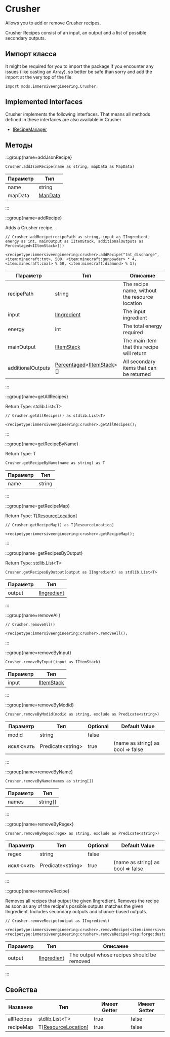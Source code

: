 # Crusher

Allows you to add or remove Crusher recipes.

 Crusher Recipes consist of an input, an output and a list of possible secondary outputs.

## Импорт класса

It might be required for you to import the package if you encounter any issues (like casting an Array), so better be safe than sorry and add the import at the very top of the file.
```zenscript
import mods.immersiveengineering.Crusher;
```


## Implemented Interfaces
Crusher implements the following interfaces. That means all methods defined in these interfaces are also available in Crusher

- [IRecipeManager](/vanilla/api/recipe/manager/IRecipeManager)

## Методы

:::group{name=addJsonRecipe}

```zenscript
Crusher.addJsonRecipe(name as string, mapData as MapData)
```

| Параметр | Тип                                  |
| -------- | ------------------------------------ |
| name     | string                               |
| mapData  | [MapData](/vanilla/api/data/MapData) |


:::

:::group{name=addRecipe}

Adds a Crusher recipe.

```zenscript
// Crusher.addRecipe(recipePath as string, input as IIngredient, energy as int, mainOutput as IItemStack, additionalOutputs as Percentaged<IItemStack>[])

<recipetype:immersiveengineering:crusher>.addRecipe("tnt_discharge", <item:minecraft:tnt>, 500, <item:minecraft:gunpowder> * 4, <item:minecraft:coal> % 50, <item:minecraft:diamond> % 1);
```

| Параметр          | Тип                                                                                                                 | Описание                                       |
| ----------------- | ------------------------------------------------------------------------------------------------------------------- | ---------------------------------------------- |
| recipePath        | string                                                                                                              | The recipe name, without the resource location |
| input             | [IIngredient](/vanilla/api/ingredient/IIngredient)                                                                  | The input ingredient                           |
| energy            | int                                                                                                                 | The total energy required                      |
| mainOutput        | [IItemStack](/vanilla/api/item/IItemStack)                                                                          | The main item that this recipe will return     |
| additionalOutputs | [Percentaged](/vanilla/api/util/random/Percentaged)&lt;[IItemStack](/vanilla/api/item/IItemStack)&gt;[] | All secondary items that can be returned       |


:::

:::group{name=getAllRecipes}

Return Type: stdlib.List&lt;T&gt;

```zenscript
// Crusher.getAllRecipes() as stdlib.List<T>

<recipetype:immersiveengineering:crusher>.getAllRecipes();
```

:::

:::group{name=getRecipeByName}

Return Type: T

```zenscript
Crusher.getRecipeByName(name as string) as T
```

| Параметр | Тип    |
| -------- | ------ |
| name     | string |


:::

:::group{name=getRecipeMap}

Return Type: T[[ResourceLocation](/vanilla/api/resource/ResourceLocation)]

```zenscript
// Crusher.getRecipeMap() as T[ResourceLocation]

<recipetype:immersiveengineering:crusher>.getRecipeMap();
```

:::

:::group{name=getRecipesByOutput}

Return Type: stdlib.List&lt;T&gt;

```zenscript
Crusher.getRecipesByOutput(output as IIngredient) as stdlib.List<T>
```

| Параметр | Тип                                                |
| -------- | -------------------------------------------------- |
| output   | [IIngredient](/vanilla/api/ingredient/IIngredient) |


:::

:::group{name=removeAll}

```zenscript
// Crusher.removeAll()

<recipetype:immersiveengineering:crusher>.removeAll();
```

:::

:::group{name=removeByInput}

```zenscript
Crusher.removeByInput(input as IItemStack)
```

| Параметр | Тип                                        |
| -------- | ------------------------------------------ |
| input    | [IItemStack](/vanilla/api/item/IItemStack) |


:::

:::group{name=removeByModid}

```zenscript
Crusher.removeByModid(modid as string, exclude as Predicate<string>)
```

| Параметр  | Тип                                 | Optional | Default Value                     |
| --------- | ----------------------------------- | -------- | --------------------------------- |
| modid     | string                              | false    |                                   |
| исключить | Predicate&lt;string&gt; | true     | (name as string) as bool => false |


:::

:::group{name=removeByName}

```zenscript
Crusher.removeByName(names as string[])
```

| Параметр | Тип      |
| -------- | -------- |
| names    | string[] |


:::

:::group{name=removeByRegex}

```zenscript
Crusher.removeByRegex(regex as string, exclude as Predicate<string>)
```

| Параметр  | Тип                                 | Optional | Default Value                     |
| --------- | ----------------------------------- | -------- | --------------------------------- |
| regex     | string                              | false    |                                   |
| исключить | Predicate&lt;string&gt; | true     | (name as string) as bool => false |


:::

:::group{name=removeRecipe}

Removes all recipes that output the given IIngredient. Removes the recipe as soon as any of the recipe's possible outputs matches the given IIngredient. Includes secondary outputs and chance-based outputs.

```zenscript
// Crusher.removeRecipe(output as IIngredient)

<recipetype:immersiveengineering:crusher>.removeRecipe(<item:immersiveengineering:dust_iron>);
<recipetype:immersiveengineering:crusher>.removeRecipe(<tag:forge:dusts>);
```

| Параметр | Тип                                                | Описание                                   |
| -------- | -------------------------------------------------- | ------------------------------------------ |
| output   | [IIngredient](/vanilla/api/ingredient/IIngredient) | The output whose recipes should be removed |


:::


## Свойства

| Название   | Тип                                                           | Имеет Getter | Имеет Setter |
| ---------- | ------------------------------------------------------------- | ------------ | ------------ |
| allRecipes | stdlib.List&lt;T&gt;                              | true         | false        |
| recipeMap  | T[[ResourceLocation](/vanilla/api/resource/ResourceLocation)] | true         | false        |


